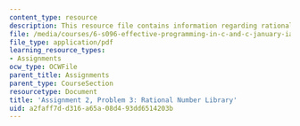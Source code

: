 ```yaml
---
content_type: resource
description: This resource file contains information regarding rational number library.
file: /media/courses/6-s096-effective-programming-in-c-and-c-january-iap-2014/a2faff7dd316a65a08d493dd6514203b_MIT6_S096IAP14_ass2_p3.pdf
file_type: application/pdf
learning_resource_types:
- Assignments
ocw_type: OCWFile
parent_title: Assignments
parent_type: CourseSection
resourcetype: Document
title: 'Assignment 2, Problem 3: Rational Number Library'
uid: a2faff7d-d316-a65a-08d4-93dd6514203b
---
```

